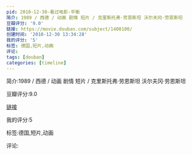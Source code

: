 ```yaml
---
pid: 2010-12-30-看过电影-平衡
简介: 1989 / 西德 / 动画 剧情 短片 / 克里斯托弗·劳恩斯坦 沃尔夫冈·劳恩斯坦
豆瓣评分: '9.0'
链接: https://movie.douban.com/subject/1408100/
创建时间: '2010-12-30 13:34:28'
我的评分: '5'
标签: 德国,短片,动画
评论:
tags: [douban]
categories: [timeline]
---
```

简介:1989 / 西德 / 动画 剧情 短片 / 克里斯托弗·劳恩斯坦 沃尔夫冈·劳恩斯坦

豆瓣评分:9.0

[链接](https://movie.douban.com/subject/1408100/)

我的评分:5

标签:德国,短片,动画

评论:

